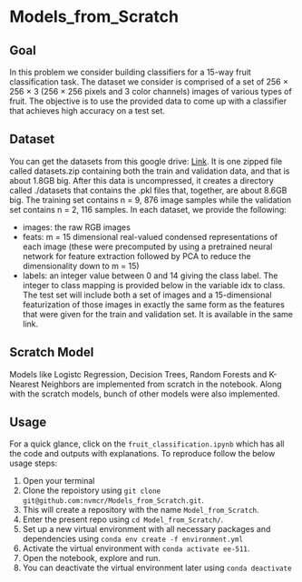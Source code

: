# Models_from_Scratch
## Goal
In this problem we consider building classifiers for a 15-way fruit classification task. The dataset we
consider is comprised of a set of 256 × 256 × 3 (256 × 256 pixels and 3 color channels) images of various
types of fruit. The objective is to use the provided data to come up with a classifier that achieves high
accuracy on a test set.
## Dataset
You can get the datasets from this google drive: [Link](https://drive.google.com/drive/folders/1kJb8Hs7s8txeEGsOfbB-f5gYAzMVQnph?usp=sharing). It is one zipped file called datasets.zip containing both the train and validation data, and that is about 1.8GB big. After this data is uncompressed, it creates a directory called ./datasets that contains the .pkl files that, together, are about 8.6GB big. The training set contains n = 9, 876 image samples while the validation set contains n = 2, 116 samples. In each dataset, we provide the following:
* images: the raw RGB images
* feats: m = 15 dimensional real-valued condensed representations of each image (these were precomputed by using a pretrained neural network for feature extraction followed by PCA to reduce the
dimensionality down to m = 15)
* labels: an integer value between 0 and 14 giving the class label. The integer to class mapping is
provided below in the variable idx to class. 
The test set will include both a set of images and a 15-dimensional featurization of those images in exactly the same form as the features that were given for the train and validation set. It is available in the same link. 
## Scratch Model
Models like Logistc Regression, Decision Trees, Random Forests and K-Nearest Neighbors are implemented from scratch in the notebook. Along with the scratch models, bunch of other models were also implemented. 
## Usage
For a quick glance, click on the `fruit_classification.ipynb` which has all the code and outputs with explanations. To reproduce follow the below usage steps:
1. Open your terminal
2. Clone the repoistory using `git clone git@github.com:nvmcr/Models_from_Scratch.git`.
3. This will create a repository with the name `Model_from_Scratch`.
4. Enter the present repo using `cd Model_from_Scratch/`.
5. Set up a new virtual environment with all necessary packages and dependencies using `conda env create -f environment.yml`
6. Activate the virtual environment with `conda activate ee-511`.
7. Open the notebook, explore and run.
8. You can deactivate the virtual environment later using `conda deactivate`
